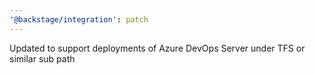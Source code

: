 ```yaml
---
'@backstage/integration': patch
---
```


Updated to support deployments of Azure DevOps Server under TFS or similar sub path
